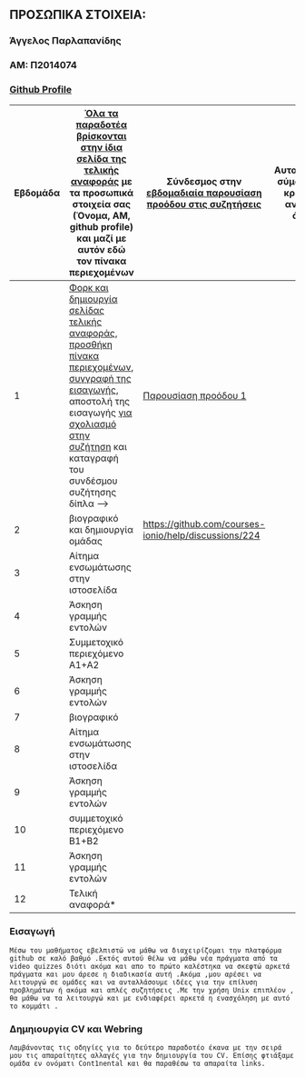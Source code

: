 ## ΠΡΟΣΩΠΙΚΑ ΣΤΟΙΧΕΙΑ:

### Άγγελος Παρλαπανίδης
### ΑΜ: Π2014074
### [Github Profile](https://github.com/sosukesama/)

| Εβδομάδα | [Όλα τα παραδοτέα βρίσκονται στην ίδια σελίδα της τελικής αναφοράς](https://courses-ionio.github.io/help/deliverables/) με τα προσωπικά στοιχεία σας (Όνομα, ΑΜ, github profile) και μαζί με αυτόν εδώ τον πίνακα περιεχομένων | Σύνδεσμος στην [εβδομαδιαία παρουσίαση προόδου στις συζητήσεις](https://github.com/courses-ionio/help/discussions/categories/show-and-tell) | Αυτοαξιολόγηση σύμφωνα με τα κριτήρια της αντίστοιχης άσκησης |
| --- | --- | --- | --- |
| 1 | [Φορκ και δημιουργία σελίδας τελικής αναφοράς](https://courses-ionio.github.io/help/guide/), [προσθήκη πίνακα περιεχομένων](https://raw.githubusercontent.com/courses-ionio/sw/master/README.md), [συγγραφή της εισαγωγής](https://courses-ionio.github.io/help/intro/), αποστολή της εισαγωγής [για σχολιασμό στην συζήτηση](https://github.com/courses-ionio/help/discussions/categories/show-and-tell) και καταγραφή του συνδέσμου συζήτησης δίπλα --> | [Παρουσίαση προόδου 1](https://github.com/courses-ionio/help/discussions/121)| | 
| 2 | βιογραφικό και δημιουργία ομάδας | https://github.com/courses-ionio/help/discussions/224 |
| 3 | Αίτημα ενσωμάτωσης στην ιστοσελίδα | | |
| 4 | Άσκηση γραμμής εντολών | | |
| 5 | Συμμετοχικό περιεχόμενο A1+A2 | | |
| 6 | Άσκηση γραμμής εντολών | | |
| 7 | βιογραφικό | | |
| 8 | Αίτημα ενσωμάτωσης στην ιστοσελίδα | | |
| 9 | Άσκηση γραμμής εντολών | | |
| 10 | συμμετοχικό περιεχόμενο B1+B2 | | |
| 11 | Άσκηση γραμμής εντολών | | |
| 12 | Τελική αναφορά* | | |

### Εισαγωγή
    Μέσω του μαθήματος εβελπιστώ να μάθω να διαχειρίζομαι την πλατφόρμα github σε καλό βαθμό .Εκτός αυτού θέλω να μάθω νέα πράγματα από τα video quizzes διότι ακόμα και απο το πρώτο καλέστηκα να σκεφτώ αρκετά πράγματα και μου άρεσε η διαδικασία αυτή .Ακόμα ,μου αρέσει να λειτουργώ σε ομάδες και να ανταλλάσουμε ιδέες για την επίλυση προβλημάτων ή ακόμα και απλές συζητήσεις .Με την χρήση Unix επιπλέον , θα μάθω να τα λειτουργώ και με ενδιαφέρει αρκετά η ενασχόληση με αυτό το κομμάτι .
### Δημηιουργία CV και Webring
    Λαμβάνοντας τις οδηγίες για το δεύτερο παραδοτέο έκανα με την σειρά μου τις απαραίτητες αλλαγές για την δημιουργία του CV. Επίσης φτιάξαμε ομάδα εν ονόματι Cont1nental και θα παραθέσω τα απαραίτα links. 
